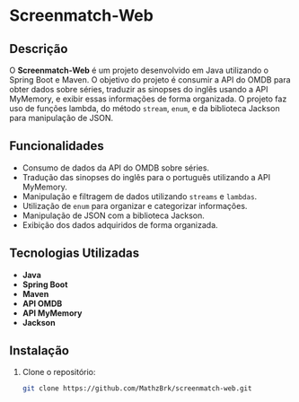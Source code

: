 # Screenmatch-Web

## Descrição
O **Screenmatch-Web** é um projeto desenvolvido em Java utilizando o Spring Boot e Maven. O objetivo do projeto é consumir a API do OMDB para obter dados sobre séries, traduzir as sinopses do inglês usando a API MyMemory, e exibir essas informações de forma organizada. O projeto faz uso de funções lambda, do método `stream`, `enum`, e da biblioteca Jackson para manipulação de JSON.

## Funcionalidades
- Consumo de dados da API do OMDB sobre séries.
- Tradução das sinopses do inglês para o português utilizando a API MyMemory.
- Manipulação e filtragem de dados utilizando `streams` e `lambdas`.
- Utilização de `enum` para organizar e categorizar informações.
- Manipulação de JSON com a biblioteca Jackson.
- Exibição dos dados adquiridos de forma organizada.
  
## Tecnologias Utilizadas
- **Java**
- **Spring Boot**
- **Maven**
- **API OMDB**
- **API MyMemory**
- **Jackson**
  
## Instalação
1. Clone o repositório:
   ```bash
   git clone https://github.com/MathzBrk/screenmatch-web.git

